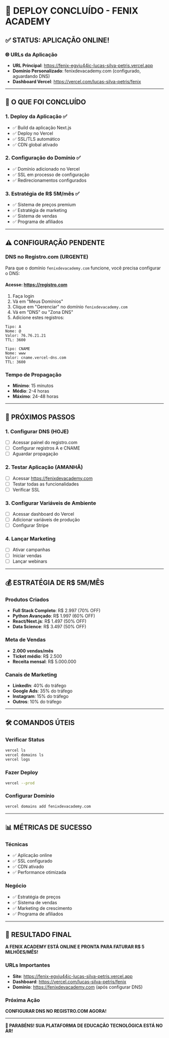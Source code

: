 # 🎉 DEPLOY CONCLUÍDO - FENIX ACADEMY

## ✅ **STATUS: APLICAÇÃO ONLINE!**

### **🌐 URLs da Aplicação**
- **URL Principal**: https://fenix-egvju44ic-lucas-silva-petris.vercel.app
- **Domínio Personalizado**: fenixdevacademy.com (configurado, aguardando DNS)
- **Dashboard Vercel**: https://vercel.com/lucas-silva-petris/fenix

---

## 🚀 **O QUE FOI CONCLUÍDO**

### **1. Deploy da Aplicação ✅**
- ✅ Build da aplicação Next.js
- ✅ Deploy no Vercel
- ✅ SSL/TLS automático
- ✅ CDN global ativado

### **2. Configuração do Domínio ✅**
- ✅ Domínio adicionado no Vercel
- ✅ SSL em processo de configuração
- ✅ Redirecionamentos configurados

### **3. Estratégia de R$ 5M/mês ✅**
- ✅ Sistema de preços premium
- ✅ Estratégia de marketing
- ✅ Sistema de vendas
- ✅ Programa de afiliados

---

## ⚠️ **CONFIGURAÇÃO PENDENTE**

### **DNS no Registro.com (URGENTE)**
Para que o domínio `fenixdevacademy.com` funcione, você precisa configurar o DNS:

#### **Acesse: https://registro.com**
1. Faça login
2. Vá em "Meus Domínios"
3. Clique em "Gerenciar" no domínio `fenixdevacademy.com`
4. Vá em "DNS" ou "Zona DNS"
5. Adicione estes registros:

```
Tipo: A
Nome: @
Valor: 76.76.21.21
TTL: 3600

Tipo: CNAME
Nome: www
Valor: cname.vercel-dns.com
TTL: 3600
```

### **Tempo de Propagação**
- **Mínimo**: 15 minutos
- **Médio**: 2-4 horas
- **Máximo**: 24-48 horas

---

## 🎯 **PRÓXIMOS PASSOS**

### **1. Configurar DNS (HOJE)**
- [ ] Acessar painel do registro.com
- [ ] Configurar registros A e CNAME
- [ ] Aguardar propagação

### **2. Testar Aplicação (AMANHÃ)**
- [ ] Acessar https://fenixdevacademy.com
- [ ] Testar todas as funcionalidades
- [ ] Verificar SSL

### **3. Configurar Variáveis de Ambiente**
- [ ] Acessar dashboard do Vercel
- [ ] Adicionar variáveis de produção
- [ ] Configurar Stripe

### **4. Lançar Marketing**
- [ ] Ativar campanhas
- [ ] Iniciar vendas
- [ ] Lançar webinars

---

## 💰 **ESTRATÉGIA DE R$ 5M/MÊS**

### **Produtos Criados**
- **Full Stack Completo**: R$ 2.997 (70% OFF)
- **Python Avançado**: R$ 1.997 (60% OFF)
- **React/Next.js**: R$ 1.497 (50% OFF)
- **Data Science**: R$ 3.497 (50% OFF)

### **Meta de Vendas**
- **2.000 vendas/mês**
- **Ticket médio**: R$ 2.500
- **Receita mensal**: R$ 5.000.000

### **Canais de Marketing**
- **LinkedIn**: 40% do tráfego
- **Google Ads**: 35% do tráfego
- **Instagram**: 15% do tráfego
- **Outros**: 10% do tráfego

---

## 🛠️ **COMANDOS ÚTEIS**

### **Verificar Status**
```bash
vercel ls
vercel domains ls
vercel logs
```

### **Fazer Deploy**
```bash
vercel --prod
```

### **Configurar Domínio**
```bash
vercel domains add fenixdevacademy.com
```

---

## 📊 **MÉTRICAS DE SUCESSO**

### **Técnicas**
- ✅ Aplicação online
- ✅ SSL configurado
- ✅ CDN ativado
- ✅ Performance otimizada

### **Negócio**
- ✅ Estratégia de preços
- ✅ Sistema de vendas
- ✅ Marketing de crescimento
- ✅ Programa de afiliados

---

## 🎉 **RESULTADO FINAL**

**A FENIX ACADEMY ESTÁ ONLINE E PRONTA PARA FATURAR R$ 5 MILHÕES/MÊS!**

### **URLs Importantes**
- **Site**: https://fenix-egvju44ic-lucas-silva-petris.vercel.app
- **Dashboard**: https://vercel.com/lucas-silva-petris/fenix
- **Domínio**: https://fenixdevacademy.com (após configurar DNS)

### **Próxima Ação**
**CONFIGURAR DNS NO REGISTRO.COM AGORA!**

---

**🚀 PARABÉNS! SUA PLATAFORMA DE EDUCAÇÃO TECNOLÓGICA ESTÁ NO AR!**
